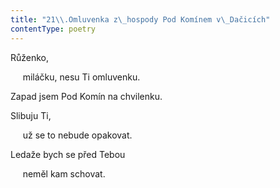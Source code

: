 ```yaml
---
title: "21\\.Omluvenka z\_hospody Pod Komínem v\_Dačicích"
contentType: poetry
---
```


<section>

Růženko,

     miláčku, nesu Ti omluvenku.

Zapad jsem Pod Komín na chvilenku.

Slibuju Ti,

     už se to nebude opakovat.

Ledaže bych se před Tebou

     neměl kam schovat.

</section>
